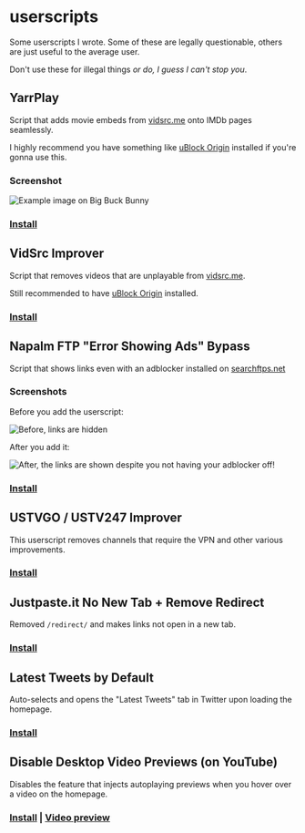 # userscripts
Some userscripts I wrote. Some of these are legally questionable, others are just useful to the average user.

Don't use these for illegal things *or do, I guess I can't stop you*.

## YarrPlay
Script that adds movie embeds from [vidsrc.me](https://vidsrc.me) onto IMDb pages seamlessly.

I highly recommend you have something like [uBlock Origin](https://github.com/gorhill/uBlock/) installed if you're gonna use this.

### Screenshot

![Example image on Big Buck Bunny](https://i.ibb.co/wy8htyr/image.png)

### [Install](https://github.com/tacohitbox/lqus/raw/main/yarrplay.user.js)

## VidSrc Improver
 
Script that removes videos that are unplayable from [vidsrc.me](https://vidsrc.me).

Still recommended to have [uBlock Origin](https://github.com/gorhill/uBlock/) installed.

### [Install](https://github.com/tacohitbox/lqus/raw/main/vidsrc.improver.user.js)

## Napalm FTP "Error Showing Ads" Bypass

Script that shows links even with an adblocker installed on [searchftps.net](https://www.searchftps.net)

### Screenshots

Before you add the userscript:

![Before, links are hidden](https://i.ibb.co/BsD6r2x/image.png)

After you add it: 

![After, the links are shown despite you not having your adblocker off!](https://i.ibb.co/2q6Y2F6/image.png)

### [Install](https://github.com/tacohitbox/userscripts/raw/main/napalm.bypass.user.js)

## USTVGO / USTV247 Improver

This userscript removes channels that require the VPN and other various improvements.

### [Install](https://github.com/tacohitbox/userscripts/raw/main/ustvgo.improver.user.js)

## Justpaste.it No New Tab + Remove Redirect

Removed `/redirect/` and makes links not open in a new tab.

### [Install](https://github.com/tacohitbox/userscripts/raw/main/justpasteit.annoyances.user.js)

## Latest Tweets by Default

Auto-selects and opens the "Latest Tweets" tab in Twitter upon loading the homepage.

### [Install](https://github.com/tacohitbox/userscripts/raw/main/auto.latest.twitter.user.js)

## Disable Desktop Video Previews (on YouTube)

Disables the feature that injects autoplaying previews when you hover over a video on the homepage.

### [Install](https://github.com/tacohitbox/userscripts/raw/main/remove.previews.yt.user.js) | [Video preview](https://streamable.com/18nfhq)
